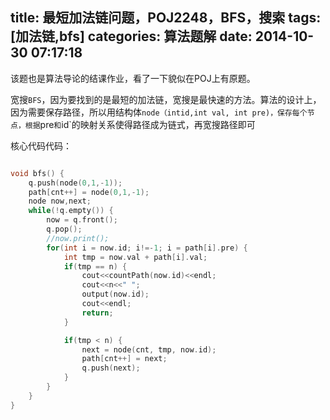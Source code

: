 title: 最短加法链问题，POJ2248，BFS，搜索
tags: [加法链,bfs]
categories: 算法题解
date: 2014-10-30 07:17:18
---


该题也是算法导论的结课作业，看了一下貌似在POJ上有原题。


宽搜`BFS`，因为要找到的是最短的加法链，宽搜是最快速的方法。算法的设计上，因为需要保存路径，所以用结构体`node（intid,int val, int pre)，保存每个节点，根据`pre`和`id`的映射关系使得路径成为链式，再宽搜路径即可

<!--more-->

核心代码代码：

```cpp

void bfs() {
    q.push(node(0,1,-1));
    path[cnt++] = node(0,1,-1);
    node now,next;
    while(!q.empty()) {
        now = q.front();
        q.pop();
        //now.print();
        for(int i = now.id; i!=-1; i = path[i].pre) {
            int tmp = now.val + path[i].val;
            if(tmp == n) {
                cout<<countPath(now.id)<<endl;
                cout<<n<<" ";
                output(now.id);
                cout<<endl;
                return;
            }

            if(tmp < n) {
                next = node(cnt, tmp, now.id);
                path[cnt++] = next;
                q.push(next);
            }
        }
    }
}

```